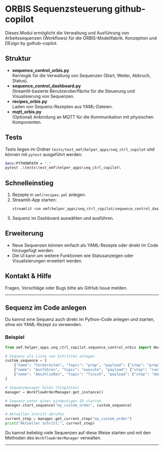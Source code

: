 # ORBIS Sequenzsteuerung github-copilot

Dieses Modul ermöglicht die Verwaltung und Ausführung von Arbeitssequenzen (Workflows) für die ORBIS-Modellfabrik.
Konzeption und DEsign by guthub-copilot.

## Struktur

- **sequence_control_orbis.py**  
  Kernlogik für die Verwaltung von Sequenzen (Start, Weiter, Abbruch, Status).
- **sequence_control_dashboard.py**  
  Streamlit-basierte Benutzeroberfläche für die Steuerung und Visualisierung von Sequenzen.
- **recipes_orbis.py**  
  Laden von Sequenz-Rezepten aus YAML-Dateien.
- **mqtt_orbis.py**  
  (Optional) Anbindung an MQTT für die Kommunikation mit physischen Komponenten.

## Tests

Tests liegen im Ordner `tests/test_omf/helper_apps/seq_ctrl_copilot` und können mit `pytest` ausgeführt werden:
```bash
$env:PYTHONPATH = "."
pytest .\tests\test_omf\helper_apps\seq_ctrl_copilot\
```

## Schnelleinstieg

1. Rezepte in `omf/recipes.yml` anlegen.
2. Streamlit-App starten:
    ```bash
    streamlit run omf/helper_apps/seq_ctrl_copilot/sequence_control_dashboard.py
    ```
3. Sequenz im Dashboard auswählen und ausführen.

## Erweiterung

- Neue Sequenzen können einfach als YAML-Rezepte oder direkt im Code hinzugefügt werden.
- Die UI kann um weitere Funktionen wie Statusanzeigen oder Visualisierungen erweitert werden.

## Kontakt & Hilfe

Fragen, Vorschläge oder Bugs bitte als GitHub Issue melden.

---

## Sequenz im Code anlegen

Du kannst eine Sequenz auch direkt im Python-Code anlegen und starten, ohne ein YAML-Rezept zu verwenden.

### Beispiel

```python
from omf.helper_apps.seq_ctrl_copilot.sequence_control_orbis import WorkflowOrderManager

# Sequenz als Liste von Schritten anlegen
custom_sequence = [
    {"name": "Vorbereiten", "topic": "prep", "payload": {"step": "prep"}},
    {"name": "Ausführen", "topic": "execute", "payload": {"step": "run"}},
    {"name": "Abschließen", "topic": "finish", "payload": {"step": "done"}}
]

# Sequenzmanager holen (Singleton)
manager = WorkflowOrderManager.get_instance()

# Sequenz unter einer eindeutigen ID starten
manager.start_sequence("my_custom_order", custom_sequence)

# Aktuellen Schritt abrufen
current_step = manager.get_current_step("my_custom_order")
print("Aktueller Schritt:", current_step)
```

Du kannst beliebig viele Sequenzen auf diese Weise starten und mit den Methoden des `WorkflowOrderManager` verwalten.

---